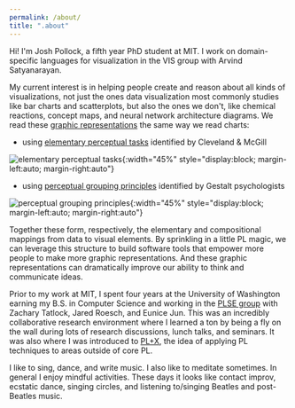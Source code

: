 ```yaml
---
permalink: /about/
title: ".about"
---
```


Hi! I'm Josh Pollock, a fifth year PhD student at MIT. I work on domain-specific languages for
visualization in the VIS group with Arvind Satyanarayan.

My current interest is in helping people create and reason about all kinds of visualizations, not
just the ones data visualization most commonly studies like bar charts and scatterplots, but also
the ones we don't, like chemical reactions, concept maps, and neural network architecture diagrams.
We read these [graphic
representations](https://dare.uva.nl/search?identifier=c136c6f0-b987-4264-aeef-db053ea56a61) the
same way we read charts:

- using [elementary perceptual
  tasks](https://www.jstor.org/stable/2288400#metadata_info_tab_contents) identified by Cleveland &
  McGill

![elementary perceptual
tasks](../../assets/images/elementary-perceptual-tasks.png){:width="45%"
style="display:block; margin-left:auto; margin-right:auto"}

- using [perceptual grouping principles](https://www.ncbi.nlm.nih.gov/pmc/articles/PMC3482144/)
  identified by Gestalt psychologists

![perceptual grouping principles](../../assets/images/perceptual-grouping-principles.png){:width="45%"
style="display:block; margin-left:auto; margin-right:auto"}

Together these form, respectively, the elementary and compositional mappings from data to visual elements. By
sprinkling in a little PL magic, we can leverage this structure to build software tools that empower
more people to make more graphic representations. And these graphic representations can dramatically
improve our ability to think and communicate ideas.

Prior to my work at MIT, I spent four years at the University of Washington earning my B.S. in
Computer Science and working in the [PLSE group](https://uwplse.org/) with Zachary Tatlock, Jared
Roesch, and Eunice Jun. This was an incredibly collaborative research environment where I learned a
ton by being a fly on the wall during lots of research discussions, lunch talks, and seminars. It
was also where I was introduced to
[PL+X](http://www.pl-enthusiast.net/2015/05/27/what-is-pl-research-and-how-is-it-useful/), the idea
of applying PL techniques to areas outside of core PL.

<!-- Outside of work I enjoy dancing (currently contact improv, in the past salsa, house, and hip hop),
playing guitar, and taekwondo. -->

I like to sing, dance, and write music. I also like to meditate sometimes. In general I enjoy
mindful activities. These days it looks like contact
improv, ecstatic dance, singing circles, and listening to/singing Beatles and post-Beatles music.
